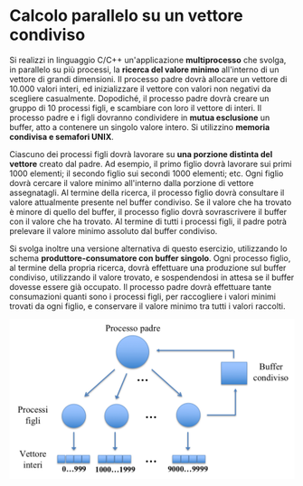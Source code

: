 Calcolo parallelo su un vettore condiviso
=========================================

Si realizzi in linguaggio C/C++ un'applicazione **multiprocesso** che
svolga, in parallelo su più processi, la **ricerca del valore minimo**
all'interno di un vettore di grandi dimensioni. Il processo padre dovrà
allocare un vettore di 10.000 valori interi, ed inizializzare il vettore
con valori non negativi da scegliere casualmente. Dopodiché, il processo
padre dovrà creare un gruppo di 10 processi figli, e scambiare con loro
il vettore di interi. Il processo padre e i figli dovranno condividere
in **mutua esclusione** un buffer, atto a contenere un singolo valore
intero. Si utilizzino **memoria condivisa e semafori UNIX**.

Ciascuno dei processi figli dovrà lavorare su **una porzione distinta
del vettore** creato dal padre. Ad esempio, il primo figlio dovrà
lavorare sui primi 1000 elementi; il secondo figlio sui secondi 1000
elementi; etc. Ogni figlio dovrà cercare il valore minimo all'interno
dalla porzione di vettore assegnatagli. Al termine della ricerca, il
processo figlio dovrà consultare il valore attualmente presente nel
buffer condiviso. Se il valore che ha trovato è minore di quello del
buffer, il processo figlio dovrà sovrascrivere il buffer con il valore
che ha trovato. Al termine di tutti i processi figli, il padre potrà
prelevare il valore minimo assoluto dal buffer condiviso.

Si svolga inoltre una versione alternativa di questo esercizio,
utilizzando lo schema **produttore-consumatore con buffer singolo**.
Ogni processo figlio, al termine della propria ricerca, dovrà effettuare
una produzione sul buffer condiviso, utilizzando il valore trovato, e
sospendendosi in attesa se il buffer dovesse essere già occupato. Il
processo padre dovrà effettuare tante consumazioni quanti sono i
processi figli, per raccogliere i valori minimi trovati da ogni figlio,
e conservare il valore minimo tra tutti i valori raccolti.

![image](/images/ambiente_globale/produttore_consumatore/calcolo_parallelo_su_un_vettore_condiviso.png)
